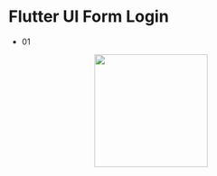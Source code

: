 # Flutter UI Form Login
* 01
<tr>
  <td>
    <p align="center">
      <img width="200" src="https://user-images.githubusercontent.com/51033703/226109775-c30dcdb4-0335-40f3-92cf-2d6268ca4800.png">
    </p>
  </td>
</tr>
  
